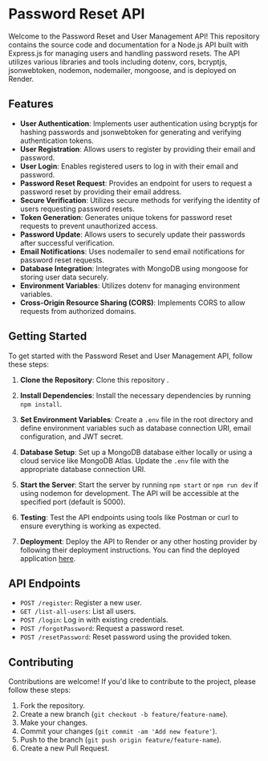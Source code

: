 # Password Reset API

Welcome to the Password Reset and User Management API! This repository contains the source code and documentation for a Node.js API built with Express.js for managing users and handling password resets. The API utilizes various libraries and tools including dotenv, cors, bcryptjs, jsonwebtoken, nodemon, nodemailer, mongoose, and is deployed on Render.

## Features

- **User Authentication**: Implements user authentication using bcryptjs for hashing passwords and jsonwebtoken for generating and verifying authentication tokens.
- **User Registration**: Allows users to register by providing their email and password.
- **User Login**: Enables registered users to log in with their email and password.
- **Password Reset Request**: Provides an endpoint for users to request a password reset by providing their email address.
- **Secure Verification**: Utilizes secure methods for verifying the identity of users requesting password resets.
- **Token Generation**: Generates unique tokens for password reset requests to prevent unauthorized access.
- **Password Update**: Allows users to securely update their passwords after successful verification.
- **Email Notifications**: Uses nodemailer to send email notifications for password reset requests.
- **Database Integration**: Integrates with MongoDB using mongoose for storing user data securely.
- **Environment Variables**: Utilizes dotenv for managing environment variables.
- **Cross-Origin Resource Sharing (CORS)**: Implements CORS to allow requests from authorized domains.

## Getting Started

To get started with the Password Reset and User Management API, follow these steps:

1. **Clone the Repository**: Clone this repository .

2. **Install Dependencies**: Install the necessary dependencies by running `npm install`.

3. **Set Environment Variables**: Create a `.env` file in the root directory and define environment variables such as database connection URI, email configuration, and JWT secret.

4. **Database Setup**: Set up a MongoDB database either locally or using a cloud service like MongoDB Atlas. Update the `.env` file with the appropriate database connection URI.

5. **Start the Server**: Start the server by running `npm start` or `npm run dev` if using nodemon for development. The API will be accessible at the specified port (default is 5000).

6. **Testing**: Test the API endpoints using tools like Postman or curl to ensure everything is working as expected.

7. **Deployment**: Deploy the API to Render or any other hosting provider by following their deployment instructions. You can find the deployed application [here](https://nodejstask-4-password-reset-be.onrender.com).

## API Endpoints

- `POST /register`: Register a new user.
- `GET /list-all-users`: List all users.
- `POST /login`: Log in with existing credentials.
- `POST /forgotPassword`: Request a password reset.
- `POST /resetPassword`: Reset password using the provided token.

## Contributing

Contributions are welcome! If you'd like to contribute to the project, please follow these steps:

1. Fork the repository.
2. Create a new branch (`git checkout -b feature/feature-name`).
3. Make your changes.
4. Commit your changes (`git commit -am 'Add new feature'`).
5. Push to the branch (`git push origin feature/feature-name`).
6. Create a new Pull Request.

